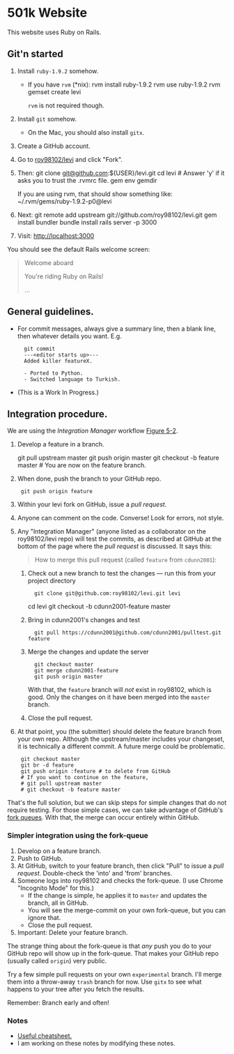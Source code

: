 # 501k Website

This website uses Ruby on Rails.


## Git'n started

1. Install `ruby-1.9.2` somehow.
    * If you have `rvm` (*nix):
            rvm install ruby-1.9.2
            rvm use ruby-1.9.2
            rvm gemset create levi
    
      `rvm` is not required though.

1. Install `git` somehow.

    * On the Mac, you should also install `gitx`.

1. Create a GitHub account.

1. Go to [roy98102/levi](https://github.com/roy98102/levi) and click "Fork".

1. Then:
        git clone git@github.com:${USER}/levi.git
        cd levi
        # Answer 'y' if it asks you to trust the .rvmrc file.
        gem env gemdir

    If you are using rvm, that should show something like:
        ~/.rvm/gems/ruby-1.9.2-p0@levi

1. Next:
        git remote add upstream git://github.com/roy98102/levi.git
        gem install bundler
        bundle install
        rails server -p 3000

1. Visit:
    [http://localhost:3000](http://localhost:3000)

You should see the default Rails welcome screen:
> Welcome aboard
>
> You're riding Ruby on Rails!
>
> ...

## General guidelines.

* For commit messages, always give a summary line, then a blank line, then whatever details you want. E.g.

        git commit
        ---<editor starts up>---
        Added killer featureX.

        - Ported to Python.
        - Switched language to Turkish.

* (This is a Work In Progress.)

## Integration procedure.

We are using the *Integration Manager* workflow [Figure 5-2](http://progit.org/book/ch5-1.html).

1. Develop a feature in a branch.

	git pull upstream master
	git push origin master
        git checkout -b feature master
        # You are now on the feature branch.

1. When done, push the branch to your GitHub repo.

        git push origin feature

1. Within your levi fork on GitHub, issue a *pull request*.
1. Anyone can comment on the code. Converse! Look for errors, not style.
1. Any "Integration Manager" (anyone listed as a collaborator on the roy98102/levi repo) will test the commits, as described at GitHub at the bottom of the page where the *pull request* is discussed. It says this:

    > How to merge this pull request (called `feature` from `cdunn2001`):

   1. Check out a new branch to test the changes — run this from your project directory
 
            git clone git@github.com:roy98102/levi.git levi
	    cd levi
            git checkout -b cdunn2001-feature master

   2. Bring in cdunn2001's changes and test
     
            git pull https://cdunn2001@github.com/cdunn2001/pulltest.git feature
    
   3. Merge the changes and update the server
     
            git checkout master
            git merge cdunn2001-feature
            git push origin master

      With that, the `feature` branch will *not* exist in roy98102, which is good. Only the changes on it have been merged into the `master` branch. 
   4. Close the pull request.

1. At that point, you (the submitter) should delete the feature branch from your own repo. Although the upstream/master includes your changeset, it is technically a different commit. A future merge could be problematic.

        git checkout master
        git br -d feature
        git push origin :feature # to delete from GitHub
        # If you want to continue on the feature,
        # git pull upstream master
        # git checkout -b feature master

That's the full solution, but we can skip steps for simple changes that do not require testing. For those simple cases, we can take advantage of GitHub's [fork queues](https://github.com/blog/270-the-fork-queue). With that, the merge can occur entirely within GitHub.

### Simpler integration using the fork-queue

1. Develop on a feature branch.
1. Push to GitHub.
1. At GitHub, switch to your feature branch, then click "Pull" to issue a *pull request*. Double-check the 'into' and 'from' branches.
1. Someone logs into roy98102 and checks the fork-queue. (I use Chrome "Incognito Mode" for this.)
    * If the change is simple, he applies it to `master` and updates the branch, all in GitHub.
    * You will see the merge-commit on your own fork-queue, but you can ignore that.
    * Close the pull request.
1. Important: Delete your feature branch.

The strange thing about the fork-queue is that *any* push you do to your GitHub repo will show up in the fork-queue. That makes your GitHub repo (usually called `origin`) very public.

Try a few simple pull requests on your own `experimental` branch. I'll merge them into a throw-away `trash` branch for now. Use `gitx` to see what happens to your tree after you fetch the results.

Remember: Branch early and often!

### Notes
* [Useful cheatsheet.](http://cheat.errtheblog.com/s/git)
* I am working on these notes by modifying these notes.
